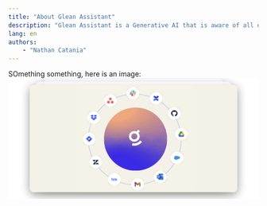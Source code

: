```yaml
---
title: "About Glean Assistant"
description: "Glean Assistant is a Generative AI that is aware of all of your company information."
lang: en
authors:
    - "Nathan Catania"
---
```


SOmething something, here is an image:
![](assets/about.en.20231208144201574.webp)